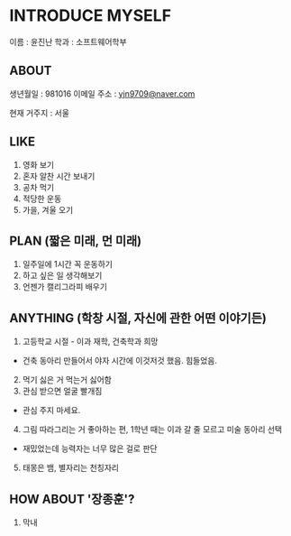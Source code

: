 INTRODUCE MYSELF
======
이름 : 윤진난
학과 : 소프트웨어학부

ABOUT
-----
생년월일 : 981016
이메일 주소 : yjn9709@naver.com

현재 거주지 : 서울

LIKE
-----
1. 영화 보기 
2. 혼자 알찬 시간 보내기
3. 공차 먹기
4. 적당한 운동
5. 가을, 겨울 오기 

PLAN (짧은 미래, 먼 미래)
------
1. 일주일에 1시간 꼭 운동하기
2. 하고 싶은 일 생각해보기
3. 언젠가 캘리그라피 배우기

ANYTHING (학창 시절, 자신에 관한 어떤 이야기든)
------
1. 고등학교 시절 - 이과 재학, 건축학과 희망
 * 건축 동아리 만들어서 야자 시간에 이것저것 했음. 힘들었음.
2. 먹기 싫은 거 먹는거 싫어함
3. 관심 받으면 얼굴 빨개짐
 * 관심 주지 마세요.
4. 그림 따라그리는 거 좋아하는 편, 1학년 때는 이과 갈 줄 모르고 미술 동아리 선택
 * 재밌었는데 능력자는 너무 많은 걸로 판단
5. 태몽은 뱀, 별자리는 천칭자리

HOW ABOUT '장종훈'?
-------
1. 막내 
